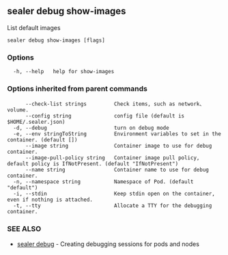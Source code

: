 ## sealer debug show-images

List default images

```
sealer debug show-images [flags]
```

### Options

```
  -h, --help   help for show-images
```

### Options inherited from parent commands

```
      --check-list strings         Check items, such as network、volume.
      --config string              config file (default is $HOME/.sealer.json)
  -d, --debug                      turn on debug mode
  -e, --env stringToString         Environment variables to set in the container. (default [])
      --image string               Container image to use for debug container.
      --image-pull-policy string   Container image pull policy, default policy is IfNotPresent. (default "IfNotPresent")
      --name string                Container name to use for debug container.
  -n, --namespace string           Namespace of Pod. (default "default")
  -i, --stdin                      Keep stdin open on the container, even if nothing is attached.
  -t, --tty                        Allocate a TTY for the debugging container.
```

### SEE ALSO

* [sealer debug](sealer_debug.md)	 - Creating debugging sessions for pods and nodes

